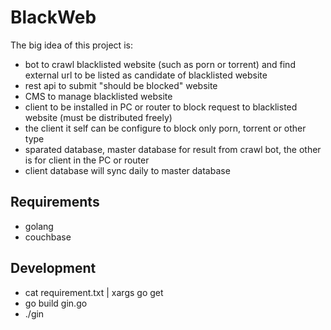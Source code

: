 # BlackWeb

The big idea of this project is:
- bot to crawl blacklisted website (such as porn or torrent) and find external url to be listed as candidate of blacklisted website
- rest api to submit "should be blocked" website
- CMS to manage blacklisted website
- client to be installed in PC or router to block request to blacklisted website (must be distributed freely)
- the client it self can be configure to block only porn, torrent or other type
- sparated database, master database for result from crawl bot, the other is for client in the PC or router
- client database will sync daily to master database

## Requirements

- golang
- couchbase

## Development

- cat requirement.txt | xargs go get
- go build gin.go
- ./gin
